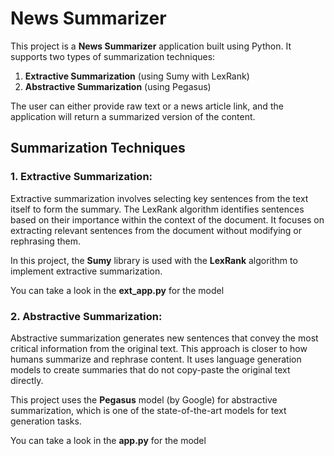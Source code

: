 # News Summarizer

This project is a **News Summarizer** application built using Python. It supports two types of summarization techniques:

1. **Extractive Summarization** (using Sumy with LexRank)
2. **Abstractive Summarization** (using Pegasus)

The user can either provide raw text or a news article link, and the application will return a summarized version of the content.

## Summarization Techniques

### 1. **Extractive Summarization**:
Extractive summarization involves selecting key sentences from the text itself to form the summary. The LexRank algorithm identifies sentences based on their importance within the context of the document. It focuses on extracting relevant sentences from the document without modifying or rephrasing them.

In this project, the **Sumy** library is used with the **LexRank** algorithm to implement extractive summarization.

You can take a look in the **ext_app.py** for the model

### 2. **Abstractive Summarization**:
Abstractive summarization generates new sentences that convey the most critical information from the original text. This approach is closer to how humans summarize and rephrase content. It uses language generation models to create summaries that do not copy-paste the original text directly.

This project uses the **Pegasus** model (by Google) for abstractive summarization, which is one of the state-of-the-art models for text generation tasks.

You can take a look in the **app.py** for the model


